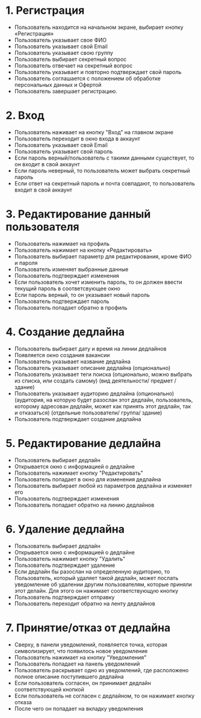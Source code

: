 # 1. **Регистрация**
* Пользователь находится на начальном экране, выбирает кнопку «Регистрация»
* Пользователь указывает свое ФИО
* Пользователь указывает свой Email
* Пользователь указывает свою группу
* Пользователь выбирает секретный вопрос
* Пользователь отвечает на секретный вопрос
* Пользователь указывает и повторно подтверждает свой пароль
* Пользователь соглашается с положением об обработке персональных данных и Офертой
* Пользователь завершает регистрацию.
# 2. **Вход**
* Пользователь наживает на кнопку "Вход" на главном экране
* Пользователь переходит в окно входа в аккаунт 
* Пользователь указывает свой Email
* Пользователь указывает свой пароль
* Если пароль верный/пользователь с такими данными существует, то он входит в свой аккаунт
* Если пароль неверный, то пользователь может выбрать секретный пароль
* Если ответ на секретный пароль и почта совпадают, то пользователь входит в свой аккаунт
# 3. **Редактирование данный пользователя**
* Пользователь нажимает на профиль
* Пользователь нажимает на кнопку «Редактировать»
* Пользователь выбирает параметр для редактирования, кроме ФИО и пароля
* Пользователь изменяет выбранные данные
* Пользователь подтверждает изменения 
* Если пользователь хочет изменить пароль, то он должен ввести текущий пароль в соответсвующее окно
* Если пароль верный, то он указывает новый пароль
* Пользователь подтверждает пароль
* Пользователь попадает обратно в профиль
# 4. **Создание дедлайна** 
* Пользователь выбирает дату и время на линии дедлайнов
* Появляется окно создания вакансии
* Пользователь указывает название дедлайна
* Пользователь указывает описание дедлайна (опционально)
* Пользователь указывает теги поиска (опционально, можно выбрать из списка, или создать самому) (вид деятельности/ предмет / здание)
* Пользователь указывает аудиторию дедлайна (опционально) (аудитория, на которую будет разослан этот дедлайн, пользователь, которому адресован дедлайн, может как принять этот дедлайн, так и отказаться) (отдельные пользователи/ группа/ здание)
* Пользователь подтверждает создание дедлайна
# 5. **Редактирование дедлайна**
* Пользователь выбирает дедлайн 
* Открывается окно с информацией о дедлайне
* Пользователь нажимает кнопку "Редактировать"
* Пользователь попадает в окно для изменения дедлайна
* Пользователь выбирает любой из параметров дедлайна и изменяет его
* Пользователь подтверждает изменения
* Пользователь попадает обратно на линию дедлайнов
# 6. **Удаление дедлайна**
* Пользователь выбирает дедлайн
* Открывается окно с информацией о дедлайне
* Пользователь нажимает кнопку "Удалить"
* Пользователь подтверждает удаление
* Если дедлайн бы разослан на определенную аудиторию, то Пользователь, который удаляет такой дедлайн, может послать уведомление об удалении другим пользователям, которые приняли этот делайн. Для этого он нажимает соответствующую кнопку
* Пользователь подтверждает отправку
* Пользователь переходит обратно на ленту дедлайнов
# 7. **Принятие/отказ от дедлайна**
* Сверху, в панели уведомлений, появляется точка, которая символизирует, что появилось новое уведомление
* Пользователь нажимает на кнопку "Уведомления"
* Пользователь попадает на панель уведомлений
* Пользователь раскрывает одно из уведомлений, где расположено полное описание поступившего дедлайна
* Если пользователь согласен, он принимает дедлайн соответствующей кнопкой
* Если пользователь не согласен с дедлайном, то он нажимает кнопку отказа
* После чего он попадает на вкладку уведомления
